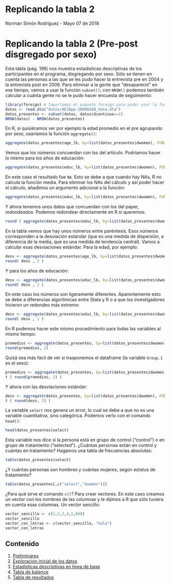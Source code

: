 Replicando la tabla 2
================
Norman Simón Rodríguez
\- Mayo 07 de 2018

Replicando la tabla 2 (Pre-post disgregado por sexo)
====================================================

Esta tabla (pág. 196) nos muestra estadísticas descriptivas de los
participantes en el programa, disgregando por sexo. Sólo se tienen en
cuenta las personas a las que se les pudo hacer la entrevista pre en
2004 y la entrevista post en 2006. Para eliminar a la gente que
“desapareció” en ese tiempo, vamos a usar la función `subset()`; con
`NROW()` podemos también calcular a cuánta gente no se le pudo hacer
encuesta de seguimiento:

``` r
library(foreign) # Importamos el paquete foreign para poder usar la función read.dta()
datos <- read.dta("datos/AEJApp-20090168_data.dta")
datos_presentes <- subset(datos, datos$dcontinue==1)
NROW(datos) - NROW(datos_presentes)
```

En R, si quisiéramos ver por ejemplo la edad promedio en el pre
agrupando por sexo, usaríamos la función `aggregate()`:

``` r
aggregate(datos_presentes$age_lb, by=list(datos_presentes$dwomen), FUN=mean)
```

Vemos que los números concuerdan con los del artículo. Podríamos hacer
lo mismo para los años de educación:

``` r
aggregate(datos_presentes$educ_lb, by=list(datos_presentes$dwomen), FUN=mean)
```

En este caso el resultado fue `NA`. Esto se debe a que cuando hay NAs, R
no calcula la función media. Para eliminar los NAs del cálculo y así
poder hacer el cálculo, añadimos un argumento adicional a la función:

``` r
aggregate(datos_presentes$educ_lb, by=list(datos_presentes$dwomen), FUN=mean, na.rm=TRUE)
```

Y ahora tenemos unos datos que concuerdan con los del paper,
*redondeados*. Podemos redondear directamente en R si queremos:

``` r
round ( aggregate(datos_presentes$educ_lb, by=list(datos_presentes$dwomen), FUN=mean, na.rm=TRUE), 1 )
```

En la tabla vemos que hay unos números entre paréntesis. Esos números
corresponden a la desviación estándar (que es una medida de dispersión,
a diferencia de la media, que es una medida de tendencia central). Vamos
a calcular esas desviaciones estándar. Para la edad, por ejemplo:

``` r
desv <- aggregate(datos_presentes$age_lb, by=list(datos_presentes$dwomen), FUN=sd, na.rm=TRUE)
round( desv , 2 )
```

Y para los años de educación:

``` r
desv <- aggregate(datos_presentes$educ_lb, by=list(datos_presentes$dwomen), FUN=sd, na.rm=TRUE)
round( desv , 2 )
```

En este caso los números son ligeramente diferentes. Aparentemente esto
se debe a diferencias algorítmicas entre Stata y R o a que los
investigadores hicieron un redondeo más extremo:

``` r
desv <- aggregate(datos_presentes$educ_lb, by=list(datos_presentes$dwomen), FUN=sd, na.rm=TRUE)
round( desv , 1 )
```

En R podemos hacer este mismo procedimiento para todas las variables al
mismo tiempo:

``` r
promedios <- aggregate(datos_presentes, by=list(datos_presentes$dwomen), FUN=mean, na.rm=TRUE)
round(promedios, 2)
```

Quizá sea más fácil de ver si trasponemos el dataframe (la variable
`Group.1` es el sexo):

``` r
promedios <- aggregate(datos_presentes, by=list(datos_presentes$dwomen), FUN=mean, na.rm=TRUE)
t ( round(promedios, 2) )
```

Y ahora con las desviaciones estándar:

``` r
desv <- aggregate(datos_presentes, by=list(datos_presentes$dwomen), FUN=sd, na.rm=TRUE)
t ( round(desv, 2) )
```

La variable `select` nos genera un error, lo cual se debe a que no es
una variable cuantitativa, sino categórica. Podemos verlo con el comando
`head()`:

``` r
head(datos_presentes$select)
```

Esta variable nos dice si la persona está en grupo de control
(“control”) o en grupo de tratamiento (“selected”). ¿Cuántas personas
están en control y cuántas en tratamiento? Hagamos una tabla de
frecuencias absolutas:

``` r
table(datos_presentes$select)
```

¿Y cuántas personas son hombres y cuántas mujeres, según estatus de
tratamiento?

``` r
table(datos_presentes[,c("select","dwomen")])
```

¿Para qué sirve el comando `c()`? Para crear vectores. En este caso
creamos un vector con los nombres de las columnas y le dijimos a R que
sólo tuviera en cuenta esas columnas. Un vector sencillo:

``` r
vector_sencillo <- c(1,2,3,4,5,888)
vector_sencillo
vector_con_letras <- c(vector_sencillo, "hola")
vector_con_letras
```

Contenido
---------

1.  [Preliminares](preliminares.md)
2.  [Exploración inicial de los datos](exploracion.md)
3.  [Estadísticas descriptivas en línea de base](tabla2.md)
4.  [Tabla de balance](tabla3.md)
5.  [Tabla de resultados](tablaresultados.md)
